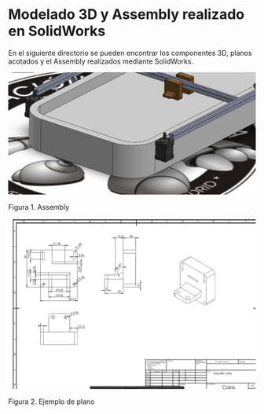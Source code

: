 # Modelado 3D y Assembly realizado en SolidWorks

En el siguiente directorio se pueden encontrar los componentes 3D, planos acotados y el Assembly realizados mediante SolidWorks.

![Assembly](image1.jpg)

Figura 1. Assembly

![Planos](image2.jpg)

Figura 2. Ejemplo de plano

